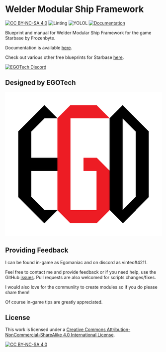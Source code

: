 # Welder Modular Ship Framework

[![CC BY-NC-SA 4.0][cc-by-nc-sa-shield]][cc-by-nc-sa]
![Linting](https://github.com/vinteo/starbase-ship-welder/workflows/Linting/badge.svg)
![YOLOL](https://github.com/vinteo/starbase-ship-welder/workflows/YOLOL/badge.svg)
[![Documentation](https://github.com/vinteo/starbase-ship-welder/actions/workflows/deploy.yml/badge.svg)](https://github.com/vinteo/starbase-ship-welder/actions/workflows/deploy.yml)

Blueprint and manual for Welder Modular Ship Framework for the game Starbase by Frozenbyte.

Documentation is available [here](https://vinteo.github.io/starbase-ship-welder/).

Check out various other free blueprints for Starbase [here](https://github.com/vinteo/starbase-ships).

[![EGOTech Discord](https://discordapp.com/api/guilds/1013328685564178472/widget.png?style=banner2)](https://discord.gg/BKwVGvncmN)

## Designed by EGOTech

![EGOTech](./website/static/egotech/logos/egotech_logo_light.png)

## Providing Feedback

I can be found in-game as Egomaniac and on discord as vinteo#4211.

Feel free to contact me and provide feedback or if you need help, use the GitHub [issues](https://github.com/vinteo/starbase-ship-welder/issues). Pull requests are also welcomed for scripts changes/fixes.

I would also love for the communiity to create modules so if you do please share them!

Of course in-game tips are greatly appreciated.

## License

This work is licensed under a
[Creative Commons Attribution-NonCommercial-ShareAlike 4.0 International License][cc-by-nc-sa].

[![CC BY-NC-SA 4.0][cc-by-nc-sa-image]][cc-by-nc-sa]

[cc-by-nc-sa]: http://creativecommons.org/licenses/by-nc-sa/4.0/
[cc-by-nc-sa-image]: https://licensebuttons.net/l/by-nc-sa/4.0/88x31.png
[cc-by-nc-sa-shield]: https://img.shields.io/badge/License-CC%20BY--NC--SA%204.0-lightgrey.svg
